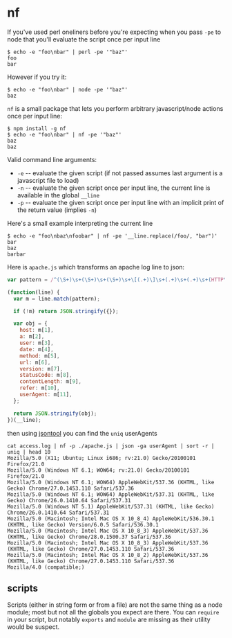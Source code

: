 # nf

If you've used perl oneliners before you're expecting when you pass `-pe` to
node that you'll evaluate the script once per input line


```
$ echo -e "foo\nbar" | perl -pe '"baz"'
foo
bar
```

However if you try it:

```
$ echo -e "foo\nbar" | node -pe '"baz"'
baz
```

`nf` is a small package that lets you perform arbitrary javascript/node actions
once per input line:

```
$ npm install -g nf
$ echo -e "foo\nbar" | nf -pe '"baz"'
baz
baz
```

Valid command line arguments:

 * `-e` -- evaluate the given script (if not passed assumes last argument is
a javascript file to load)
 * `-n` -- evaluate the given script once per input line, the current line is
available in the global `__line`
 * `-p` -- evaluate the given script once per input line with an implicit print
of the return value (implies `-n`)

Here's a small example interpreting the current line

```
$ echo -e "foo\nbaz\nfoobar" | nf -pe '__line.replace(/foo/, "bar")'
bar
baz
barbar
```

Here is `apache.js` which transforms an apache log line to json:

```javascript
var pattern = /^(\S+)\s+(\S+)\s+(\S+)\s+\[(.+)\]\s+(.+)\s+(.+)\s+(HTTP\/\d+.\d+)\s+"(\d+)"\s+(\S+)\s+"(.*)"\s+"(.*)"\s+"(.*)"$/;

(function(line) {
  var m = line.match(pattern);

  if (!m) return JSON.stringify({});

  var obj = {
    host: m[1],
    a: m[2],
    user: m[3],
    date: m[4],
    method: m[5],
    url: m[6],
    version: m[7],
    statusCode: m[8],
    contentLength: m[9],
    refer: m[10],
    userAgent: m[11],
  };

  return JSON.stringify(obj);
})(__line);
```

then using [jsontool](http://npmjs.org/package/jsontool) you can find the `uniq` userAgents


```
cat access.log | nf -p ./apache.js | json -ga userAgent | sort -r | uniq | head 10
Mozilla/5.0 (X11; Ubuntu; Linux i686; rv:21.0) Gecko/20100101 Firefox/21.0
Mozilla/5.0 (Windows NT 6.1; WOW64; rv:21.0) Gecko/20100101 Firefox/21.0
Mozilla/5.0 (Windows NT 6.1; WOW64) AppleWebKit/537.36 (KHTML, like Gecko) Chrome/27.0.1453.110 Safari/537.36
Mozilla/5.0 (Windows NT 6.1; WOW64) AppleWebKit/537.31 (KHTML, like Gecko) Chrome/26.0.1410.64 Safari/537.31
Mozilla/5.0 (Windows NT 5.1) AppleWebKit/537.31 (KHTML, like Gecko) Chrome/26.0.1410.64 Safari/537.31
Mozilla/5.0 (Macintosh; Intel Mac OS X 10_8_4) AppleWebKit/536.30.1 (KHTML, like Gecko) Version/6.0.5 Safari/536.30.1
Mozilla/5.0 (Macintosh; Intel Mac OS X 10_8_3) AppleWebKit/537.36 (KHTML, like Gecko) Chrome/28.0.1500.37 Safari/537.36
Mozilla/5.0 (Macintosh; Intel Mac OS X 10_8_3) AppleWebKit/537.36 (KHTML, like Gecko) Chrome/27.0.1453.110 Safari/537.36
Mozilla/5.0 (Macintosh; Intel Mac OS X 10_8_2) AppleWebKit/537.36 (KHTML, like Gecko) Chrome/27.0.1453.110 Safari/537.36
Mozilla/4.0 (compatible;)
```

## scripts

Scripts (either in string form or from a file) are not the same thing as a node
module; most but not all the globals you expect are there. You can `require` in
your script, but notably `exports` and `module` are missing as their utility
would be suspect.
